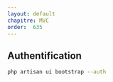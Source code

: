 ```yaml
---
layout: default
chapitre: MVC
order:  635
---
```


## Authentification

```bash
php artisan ui bootstrap --auth
```
